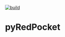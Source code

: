 [![build](https://github.com/ronnie-llamado/pyRedPocket/actions/workflows/build.yml/badge.svg)](https://github.com/ronnie-llamado/pyRedPocket/actions/workflows/build.yml)

# pyRedPocket
